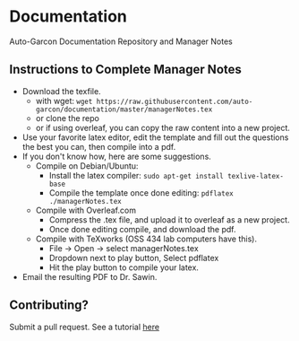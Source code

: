 # Documentation
Auto-Garcon Documentation Repository and Manager Notes

## Instructions to Complete Manager Notes
* Download the texfile. 
  * with wget: `wget https://raw.githubusercontent.com/auto-garcon/documentation/master/managerNotes.tex`
  * or clone the repo
  * or if using overleaf, you can copy the raw content into a new project. 
* Use your favorite latex editor, edit the template and fill out the questions the best you can, then compile into a pdf. 
* If you don't know how, here are some suggestions. 
  * Compile on Debian/Ubuntu: 
    * Install the latex compiler: ` sudo apt-get install texlive-latex-base ` 
    * Compile the template once done editing: `pdflatex ./managerNotes.tex`
  * Compile with Overleaf.com
    * Compress the .tex file, and upload it to overleaf as a new project. 
    * Once done editing compile, and download the pdf. 
  * Compile with TeXworks (OSS 434 lab computers have this). 
    * File -> Open -> select managerNotes.tex
    * Dropdown next to play button, Select pdflatex
    * Hit the play button to compile your latex. 
* Email the resulting PDF to Dr. Sawin.

## Contributing? 
 Submit a pull request. See a tutorial [here](https://zachmsorenson.github.io/tutorials/github)
